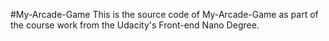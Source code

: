 #My-Arcade-Game
This is the source code of My-Arcade-Game as part of the course work from the Udacity's Front-end Nano Degree.
